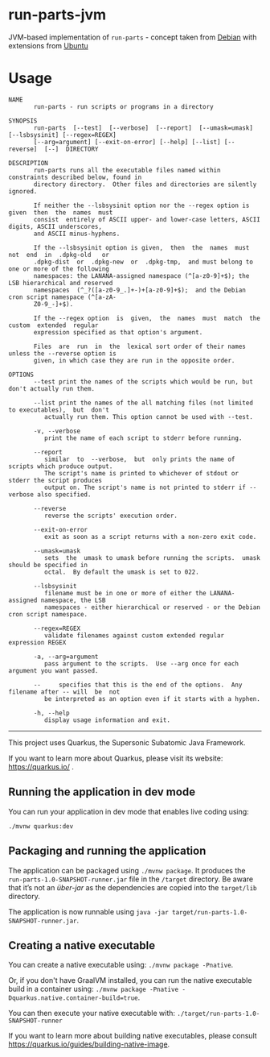 # run-parts-jvm
JVM-based implementation of `run-parts` - concept taken from [Debian](http://www.unix.com/man-page/linux/8/run-parts/) with extensions from [Ubuntu](http://manpages.ubuntu.com/manpages/trusty/man8/run-parts.8.html)

# Usage

    NAME
           run-parts - run scripts or programs in a directory

    SYNOPSIS
           run-parts  [--test]  [--verbose]  [--report]  [--umask=umask] [--lsbsysinit] [--regex=REGEX]
           [--arg=argument] [--exit-on-error] [--help] [--list] [--reverse]  [--]  DIRECTORY

    DESCRIPTION
           run-parts runs all the executable files named within constraints described below, found in
           directory directory.  Other files and directories are silently ignored.

           If neither the --lsbsysinit option nor the --regex option is given  then  the  names  must
           consist  entirely of ASCII upper- and lower-case letters, ASCII digits, ASCII underscores,
           and ASCII minus-hyphens.

           If the --lsbsysinit option is given,  then  the  names  must  not  end  in  .dpkg-old   or
           .dpkg-dist  or  .dpkg-new  or  .dpkg-tmp,  and must belong to one or more of the following
           namespaces: the LANANA-assigned namespace (^[a-z0-9]+$); the LSB hierarchical and reserved
           namespaces  (^_?([a-z0-9_.]+-)+[a-z0-9]+$);  and the Debian cron script namespace (^[a-zA-
           Z0-9_-]+$).

           If the --regex option  is  given,  the  names  must  match  the  custom  extended  regular
           expression specified as that option's argument.

           Files  are  run	in  the  lexical sort order of their names unless the --reverse option is
           given, in which case they are run in the opposite order.

    OPTIONS
           --test print the names of the scripts which would be run, but don't actually run them.

           --list print the names of the all matching files (not limited to executables),  but  don't
              actually run them. This option cannot be used with --test.

           -v, --verbose
              print the name of each script to stderr before running.

           --report
              similar  to  --verbose,  but  only prints the name of scripts which produce output.
              The script's name is printed to whichever of stdout or stderr the script produces
              output on. The script's name is not printed to stderr if --verbose also specified.

           --reverse
              reverse the scripts' execution order.

           --exit-on-error
              exit as soon as a script returns with a non-zero exit code.

           --umask=umask
              sets  the  umask to umask before running the scripts.  umask should be specified in
              octal.  By default the umask is set to 022.

           --lsbsysinit
              filename must be in one or more of either the LANANA-assigned namespace, the LSB
              namespaces - either hierarchical or reserved - or the Debian cron script namespace.

           --regex=REGEX
              validate filenames against custom extended regular expression REGEX

           -a, --arg=argument
              pass argument to the scripts.  Use --arg once for each argument you want passed.

           --     specifies that this is the end of the options.  Any filename after -- will  be  not
              be interpreted as an option even if it starts with a hyphen.

           -h, --help
              display usage information and exit.

----

This project uses Quarkus, the Supersonic Subatomic Java Framework.

If you want to learn more about Quarkus, please visit its website: https://quarkus.io/ .

## Running the application in dev mode

You can run your application in dev mode that enables live coding using:
```
./mvnw quarkus:dev
```

## Packaging and running the application

The application can be packaged using `./mvnw package`.
It produces the `run-parts-1.0-SNAPSHOT-runner.jar` file in the `/target` directory.
Be aware that it’s not an _über-jar_ as the dependencies are copied into the `target/lib` directory.

The application is now runnable using `java -jar target/run-parts-1.0-SNAPSHOT-runner.jar`.

## Creating a native executable

You can create a native executable using: `./mvnw package -Pnative`.

Or, if you don't have GraalVM installed, you can run the native executable build in a container using: `./mvnw package -Pnative -Dquarkus.native.container-build=true`.

You can then execute your native executable with: `./target/run-parts-1.0-SNAPSHOT-runner`

If you want to learn more about building native executables, please consult https://quarkus.io/guides/building-native-image.
